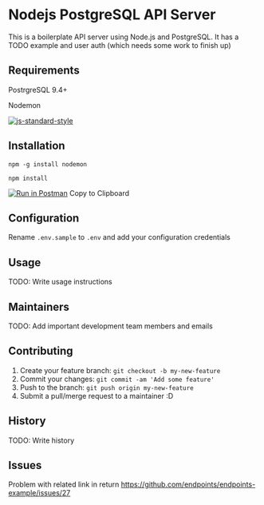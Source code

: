 # Nodejs PostgreSQL API Server

This is a boilerplate API server using Node.js and PostgreSQL.  It has a TODO example and user auth (which needs some work to finish up)

## Requirements

PostrgreSQL 9.4+

Nodemon

[![js-standard-style](https://cdn.rawgit.com/feross/standard/master/badge.svg)](https://github.com/feross/standard)

## Installation

`npm -g install nodemon`

`npm install`

[![Run in Postman](https://run.pstmn.io/button.svg)](https://app.getpostman.com/run-collection/f8493f5b75ab1b296b22)
Copy to Clipboard


## Configuration

Rename `.env.sample` to `.env` and add your configuration credentials

## Usage

TODO: Write usage instructions

## Maintainers

TODO: Add important development team members and emails

## Contributing

1. Create your feature branch: `git checkout -b my-new-feature`
2. Commit your changes: `git commit -am 'Add some feature'`
3. Push to the branch: `git push origin my-new-feature`
4. Submit a pull/merge request to a maintainer :D

## History

TODO: Write history

## Issues
Problem with related link in return https://github.com/endpoints/endpoints-example/issues/27
